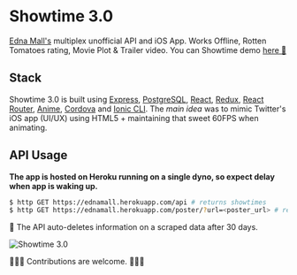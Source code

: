 # Showtime 3.0

[Edna Mall's](http://ednamall.co/) multiplex unofficial API and iOS App. Works Offline, Rotten Tomatoes rating, Movie Plot & Trailer video. You can Showtime demo [here 🎥](https://vimeo.com/194029357)

## Stack
Showtime 3.0 is built using [Express](http://expressjs.com/), [PostgreSQL](http://postgresql.org/), [React](https://github.com/facebook/react), [Redux](http://github.com/reactjs/redux), [React Router](https://github.com/ReactTraining/react-router), [Anime](https://github.com/juliangarnier/anime), [Cordova](https://cordova.apache.org) and [Ionic CLI](https://github.com/driftyco/ionic-cli).
The _main idea_ was to mimic Twitter's iOS app (UI/UX) using HTML5 + maintaining that sweet 60FPS when animating.

## API Usage
**The app is hosted on Heroku running on a single dyno, so expect delay when app is waking up.**

```bash
$ http GET https://ednamall.herokuapp.com/api # returns showtimes
$ http GET https://ednamall.herokuapp.com/poster/?url=<poster_url> # returns base64 encoding of image
```

🔔 The API auto-deletes information on a scraped data after 30 days.

![Showtime 3.0](http://i.imgur.com/RV3tHtw.jpg)

🌟🌟🌟 Contributions are welcome. 🌟🌟🌟
